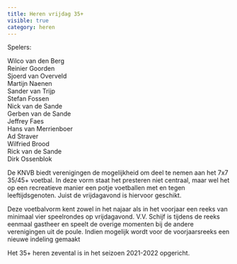 ```yaml
---
title: Heren vrijdag 35+
visible: true
category: heren
---
```

Spelers:

W﻿ilco van den Berg\
R﻿einier Goorden\
S﻿joerd van Overveld\
M﻿artijn Naenen\
S﻿ander van Trijp\
S﻿tefan Fossen\
N﻿ick van de Sande\
G﻿erben van de Sande\
J﻿effrey Faes\
H﻿ans van Merrienboer\
A﻿d Straver\
W﻿ilfried Brood\
R﻿ick van de Sande\
D﻿irk Ossenblok

De KNVB biedt verenigingen de mogelijkheid om deel te nemen aan het 7x7 35/45+ voetbal. In deze vorm staat het presteren niet centraal, maar wel het op een recreatieve manier een potje voetballen met en tegen leeftijdsgenoten. Juist de vrijdagavond is hiervoor geschikt.

Deze voetbalvorm kent zowel in het najaar als in het voorjaar een reeks van minimaal vier speelrondes op vrijdagavond. V.V. Schijf is tijdens de reeks eenmaal gastheer en speelt de overige momenten bij de andere verenigingen uit de poule. Indien mogelijk wordt voor de voorjaarsreeks een nieuwe indeling gemaakt

Het 35+ heren zevental is in het seizoen 2021-2022 opgericht.